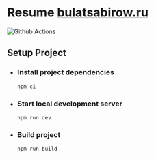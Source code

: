 # Resume [bulatsabirow.ru](https://bulatsabirow.ru)

![Github Actions](https://github.com/bulatsabirow/resume/actions/workflows/deploy.yml/badge.svg?branch=master)
## Setup Project
- ### Install project dependencies
    ```shell
    npm ci
    ```
- ### Start local development server
    ```shell
    npm run dev
    ```
- ### Build project
    ```shell
    npm run build
    ```
